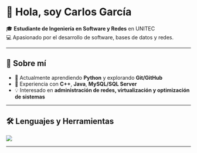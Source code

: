 # 👋 Hola, soy Carlos García  

🎓 **Estudiante de Ingeniería en Software y Redes** en UNITEC  
💻 Apasionado por el desarrollo de software, bases de datos y redes.  

---

## 🚀 Sobre mí  
- 🌱 Actualmente aprendiendo **Python** y explorando **Git/GitHub**  
- 🔧 Experiencia con **C++**, **Java**, **MySQL/SQL Server**  
- 💡 Interesado en **administración de redes, virtualización y optimización de sistemas**  

---

## 🛠️ Lenguajes y Herramientas  
<p>
  <img src="https://skillicons.dev/icons?i=cpp,java,python,mysql,git,github,vscode,idea" />
</p>

---

